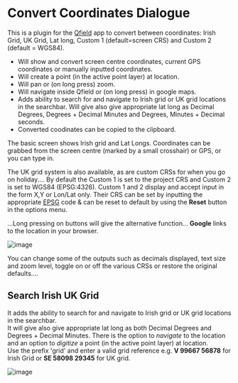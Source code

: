 # Convert Coordinates Dialogue

This is a plugin for the [Qfield](https://qfield.org/) app to convert between coordinates: Irish Grid, UK Grid, Lat long, Custom 1 (default=screen CRS) and Custom 2 (default = WGS84).

- Will show and convert screen centre coordinates, current GPS coordinates or manually inputted coordinates.
- Will create a point (in the active point layer) at location.
- Will pan or (on long press) zoom.
- Will navigate inside Qfield or (on long press) in google maps.
- Adds ability to search for and navigate to Irish grid or UK grid locations in the searchbar. Will give also give appropriate lat long as Decimal Degrees, Degrees + Decimal Minutes and Degrees, Minutes + Decimal seconds.
- Converted coodinates can be copied to the clipboard.

The basic screen shows Irish grid and Lat Longs. Coordinates can be grabbed from the screen centre (marked by a small crosshair)  or GPS, or you can type in.<br>

The UK grid system is also available, as are custom CRSs for when you go on holiday.... <n>By default the Custom 1 is set to the project CRS and Custom 2 is set to WGS84 (EPSG:4326). Custom  1 and 2 display and accept input in the form X,Y or Lon/Lat only. Their CRS can be set by inputting the appropriate [EPSG](https://epsg.io/) code & can be reset to default by using the <b>Reset</b> button in the options menu.

...Long pressing on buttons will give the alternative function... <b>Google</b> links to the location in your browser.

![image](https://github.com/user-attachments/assets/8295fd9d-85e9-4653-9a3f-5c62026c4a74)


You can change some of the outputs such as decimals displayed, text size and zoom level, toggle on or off the various CRSs or restore the original defaults....


## Search Irish UK Grid
It adds the ability to search for and navigate to Irish grid or UK grid locations in the searchbar.<br> It will give also give appropriate lat long as both Decimal Degrees and Degrees + Decimal Minutes. There is the option to *navigate* to the location and an option to *digitize* a point (in the active point layer) at location.<br>
Use the prefix 'grid' and enter a valid grid reference e.g. <b>V 99667 56878</b> for Irish Grid or <b>SE 58098 29345</b> for UK grid.

![image](https://github.com/user-attachments/assets/38fe92e9-844f-459f-9071-39f5d2ffbd8e)



